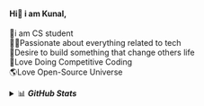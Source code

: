 #### Hi👋 i am Kunal,
🧑i am CS student<br>
🦸‍♂️Passionate about everything related to tech<br>
🎊Desire to build something that change others life<br>
🏅Love Doing Competitive Coding<br>
🌎Love Open-Source Universe<br>

<details>
  <summary>📊 <b><i>GitHub Stats</i></b></summary>
 <a href="https://github.com/anuraghazra/github-readme-stats"><img align="center" src="https://github-readme-stats.vercel.app/api?username=KunalSin9h&show_icons=true&include_all_commits=true&theme=buefy&hide_border=true" alt="Kunal's github stats" /></a>  <a href="https://github.com/anuraghazra/github-readme-stats"><img align="center" src="https://github-readme-stats.vercel.app/api/top-langs/?username=KunalSin9h&layout=compact&theme=buefy&hide_border=true" /></a> 
</details> 
